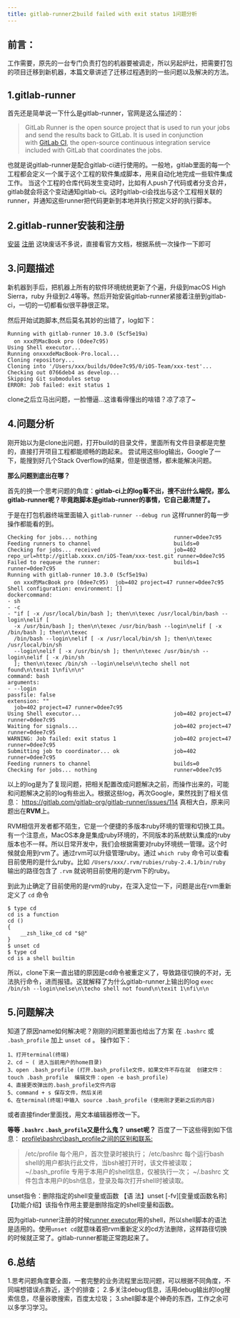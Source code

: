 ```yaml
---
title: gitlab-runner之build failed with exit status 1问题分析
---
```


## 前言：
工作需要，原先的一台专门负责打包的机器要被调走，所以另起炉灶，把需要打包的项目迁移到新机器，本篇文章讲述了迁移过程遇到的一些问题以及解决的方法。


## 1.gitlab-runner
首先还是简单说一下什么是gitlab-runner，官网是这么描述的：
>GitLab Runner is the open source project that is used to run your jobs and send the results back to GitLab. It is used in conjunction with [GitLab CI](https://about.gitlab.com/gitlab-ci), the open-source continuous integration service included with GitLab that coordinates the jobs.

也就是说gitlab-runner是配合gitlab-ci进行使用的。一般地，gitlab里面的每一个工程都会定义一个属于这个工程的软件集成脚本，用来自动化地完成一些软件集成工作。
当这个工程的仓库代码发生变动时，比如有人push了代码或者分支合并，gitlab就会将这个变动通知gitlab-ci。这时gitlab-ci会找出与这个工程相关联的runner，并通知这些runner把代码更新到本地并执行预定义好的执行脚本。

##  2.gitlab-runner安装和注册

[安装](https://docs.gitlab.com/runner/install/index.html)
[注册](https://docs.gitlab.com/runner/register/index.html)
这块废话不多说，直接看官方文档，根据系统一次操作一下即可

## 3.问题描述
新机器到手后，把机器上所有的软件环境统统更新了个遍，升级到macOS High Sierra，ruby 升级到2.4等等。然后开始安装gitlab-runner紧接着注册到gitlab-ci，一切的一切都看似很平静很正常。

然后开始试跑脚本,然后莫名其妙的出错了，log如下：
```
Running with gitlab-runner 10.3.0 (5cf5e19a)
  on xxx的MacBook pro (0dee7c95)
Using Shell executor...
Running onxxxdeMacBook-Pro.local...
Cloning repository...
Cloning into '/Users/xxx/builds/0dee7c95/0/iOS-Team/xxx-test'...
Checking out 0766deb4 as develop...
Skipping Git submodules setup
ERROR: Job failed: exit status 1
```
clone之后立马出问题，一脸懵逼...这谁看得懂出的啥错？凉了凉了~
## 4.问题分析

刚开始以为是clone出问题，打开build的目录文件，里面所有文件目录都是完整的，直接打开项目工程都能顺畅的跑起来。
尝试用这些log输出，Google了一下，能搜到好几个Stack Overflow的结果，但是很遗憾，都未能解决问题。

**那么问题到底出在哪？**

首先的换一个思考问题的角度：**gitlab-ci上的log看不出，搜不出什么端倪，那么gitlab-runner呢？毕竟跑脚本是gitlab-runner的事情，它自己最清楚了。** 

于是在打包机器终端里面输入 ```gitlab-runner --debug run``` 这样runner的每一步操作都能看的到。
```
Checking for jobs... nothing                        runner=0dee7c95
Feeding runners to channel                          builds=0
Checking for jobs... received                       job=402 repo_url=http://gitlab.xxxx.cn/iOS-Team/xxx-test.git runner=0dee7c95
Failed to requeue the runner:                       builds=1 runner=0dee7c95
Running with gitlab-runner 10.3.0 (5cf5e19a)
  on xxx的MacBook pro (0dee7c95)  job=402 project=47 runner=0dee7c95
Shell configuration: environment: []
dockercommand:
- sh
- -c
- "if [ -x /usr/local/bin/bash ]; then\n\texec /usr/local/bin/bash --login\nelif [
  -x /usr/bin/bash ]; then\n\texec /usr/bin/bash --login\nelif [ -x /bin/bash ]; then\n\texec
  /bin/bash --login\nelif [ -x /usr/local/bin/sh ]; then\n\texec /usr/local/bin/sh
  --login\nelif [ -x /usr/bin/sh ]; then\n\texec /usr/bin/sh --login\nelif [ -x /bin/sh
  ]; then\n\texec /bin/sh --login\nelse\n\techo shell not found\n\texit 1\nfi\n\n"
command: bash
arguments:
- --login
passfile: false
extension: ""
  job=402 project=47 runner=0dee7c95
Using Shell executor...                             job=402 project=47 runner=0dee7c95
Waiting for signals...                              job=402 project=47 runner=0dee7c95
WARNING: Job failed: exit status 1                  job=402 project=47 runner=0dee7c95
Submitting job to coordinator... ok                 job=402 runner=0dee7c95
Feeding runners to channel                          builds=0
Checking for jobs... nothing                        runner=0dee7c95
```
以上的log是为了复现问题，把相关配置改成问题解决之前，而操作出来的，可能和问题解决之前的log有些出入。根据这些log，再次Google，果然找到了相关信息：
https://gitlab.com/gitlab-org/gitlab-runner/issues/114
真相大白，原来问题出在**RVM**上。

RVM相信开发者都不陌生，它是一个便捷的多版本ruby环境的管理和切换工具。有一个注意点，MacOS本身是集成ruby环境的，不同版本的系统默认集成的ruby版本也不一样。所以日常开发中，我们会根据需要对ruby环境统一管理。这个时候就会用到rvm了。通过rvm可以升级管理ruby。通过 ```which ruby``` 命令可以查看目前使用的是什么ruby。比如 ```/Users/xxx/.rvm/rubies/ruby-2.4.1/bin/ruby``` 输出的路径包含了 ```.rvm``` 就说明目前使用的是rvm下的ruby。

到此为止确定了目前使用的是rvm的ruby，在深入定位一下，问题是出在rvm重新定义了 ```cd``` 命令
```
$ type cd
cd is a function
cd () 
{ 
    __zsh_like_cd cd "$@"
}
$ unset cd
$ type cd
cd is a shell builtin
```
所以，clone下来一直出错的原因是cd命令被重定义了，导致路径切换的不对，无法执行命令，进而报错。这就解释了为什么gitlab-runner上输出的log ```exec /bin/sh --login\nelse\n\techo shell not found\n\texit 1\nfi\n\n```

## 5.问题解决
知道了原因name如何解决呢？刚刚的问题里面也给出了方案
在 ```.bashrc``` 或 ```.bash_profile``` 加上 ```unset cd``` 。
操作如下：
```
1、打开terminal(终端)
2、cd ~ ( 进入当前用户的home目录)
3、open .bash_profile (打开.bash_profile文件，如果文件不存在就  创建文件：touch .bash_profile  编辑文件：open -e bash_profile)
4、直接更改弹出的.bash_profile文件内容
5、command + s 保存文件，然后关闭
6、在terminal(终端)中输入 source .bash_profile (使用刚才更新之后的内容)
```
或者直接finder里面找，用文本编辑器修改一下。

**等等 ```.bashrc``` ```.bash_profile```又是什么鬼？ unset呢？**
百度了一下这些得到如下信息：
[profile\bashrc\bash_profile之间的区别和联系:](http://download.csdn.net/download/ygl_ygl/4354972)
>/etc/profile        每个用户，首次登录时被执行；
>/etc/bashrc       每个运行bash shell的用户都执行此文件，当bsh被打开时，该文件被读取；
>~/.bash_profile 专用于本用户的shell信息，仅被执行一次；
>~/.bashrc          文件包含本用户的bsh信息，登录及每次打开shell时被读取。

unset指令：删除指定的shell变量或函数
【语    法】unset [-fv][变量或函数名称]
【功能介绍】该指令作用主要是删除指定的shell变量和函数。

因为gitlab-runner注册的时候[runner executor](https://docs.gitlab.com/runner/executors/README.html)用的shell，所以shell脚本的语法是适用的。使用```unset cd```就意味着把rvm重新定义的cd方法删除，这样路径切换的时候就正常了。gitlab-runner都能正常跑起来了。

## 6.总结
1.思考问题角度要全面，一套完整的业务流程里出现问题，可以根据不同角度，不同端想错误点靠近，逐个的排查；
2.多关注debug信息，活用debug输出的log搜索信息，尽量谷歌搜索，百度太垃圾；
3.shell脚本是个神奇的东西，工作之余可以多学习学习。